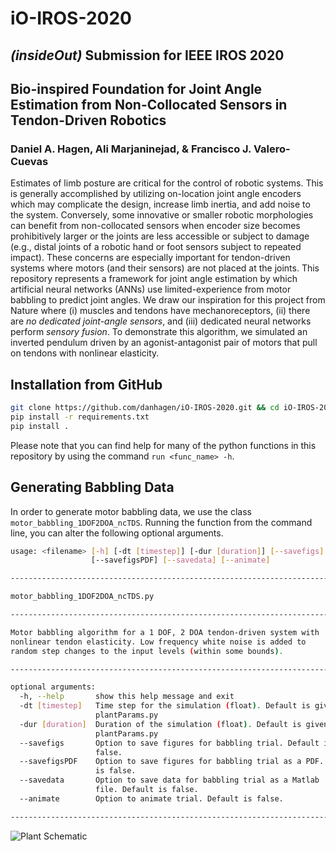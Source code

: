 # iO-IROS-2020
## ***(insideOut)* Submission for IEEE IROS 2020**
## Bio-inspired Foundation for Joint Angle Estimation from Non-Collocated Sensors in Tendon-Driven Robotics
### Daniel A. Hagen, Ali Marjaninejad, & Francisco J. Valero-Cuevas

Estimates of limb posture are critical for the control of robotic systems. This is generally accomplished by utilizing on-location joint angle encoders which may complicate the design, increase limb inertia, and add noise to the system. Conversely, some innovative or smaller robotic morphologies can benefit from non-collocated sensors when encoder size becomes prohibitively larger or the joints are less accessible or subject to damage (e.g., distal joints of a robotic hand or foot sensors subject to repeated impact). These concerns are especially important for tendon-driven systems where motors (and their sensors) are not placed at the joints. This repository represents a framework for joint angle estimation by which artificial neural networks (ANNs) use limited-experience from motor babbling to predict joint angles. We draw our inspiration for this project from Nature where (i) muscles and tendons have mechanoreceptors, (ii) there are *no dedicated joint-angle sensors*, and (iii) dedicated neural networks perform *sensory fusion*. To demonstrate this algorithm, we simulated an inverted pendulum driven by an agonist-antagonist pair of motors that pull on tendons with nonlinear elasticity.

## Installation from GitHub
```bash
git clone https://github.com/danhagen/iO-IROS-2020.git && cd iO-IROS-2020
pip install -r requirements.txt
pip install .
```

Please note that you can find help for many of the python functions in this repository by using the command `run <func_name> -h`.

## Generating Babbling Data
In order to generate motor babbling data, we use the class `motor_babbling_1DOF2DOA_ncTDS`. Running the function from the command line, you can alter the following optional arguments.

```bash
usage: <filename> [-h] [-dt [timestep]] [-dur [duration]] [--savefigs]
                  [--savefigsPDF] [--savedata] [--animate]

-----------------------------------------------------------------------------

motor_babbling_1DOF2DOA_ncTDS.py

-----------------------------------------------------------------------------

Motor babbling algorithm for a 1 DOF, 2 DOA tendon-driven system with
nonlinear tendon elasticity. Low frequency white noise is added to
random step changes to the input levels (within some bounds).

-----------------------------------------------------------------------------

optional arguments:
  -h, --help       show this help message and exit
  -dt [timestep]   Time step for the simulation (float). Default is given by
                   plantParams.py
  -dur [duration]  Duration of the simulation (float). Default is given by
                   plantParams.py
  --savefigs       Option to save figures for babbling trial. Default is
                   false.
  --savefigsPDF    Option to save figures for babbling trial as a PDF. Default
                   is false.
  --savedata       Option to save data for babbling trial as a Matlab .MAT
                   file. Default is false.
  --animate        Option to animate trial. Default is false.

-----------------------------------------------------------------------------
```

![Plant Schematic](Schmatic_1DOF2DOA_system.png)

